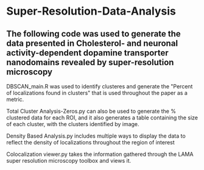 # Super-Resolution-Data-Analysis
## The following code was used to generate the data presented in Cholesterol- and neuronal activity-dependent dopamine transporter nanodomains revealed by super-resolution microscopy

DBSCAN_main.R was used to identify clusteres and generate the "Percent of localizations found in clusters" that is used throughout the paper as a metric.

Total Cluster Analysis-Zeros.py can also be used to generate the % clustered data for each ROI, and it also generates a table containing the size of each cluster, with the clusters identified by image.

Density Based Analysis.py includes multiple ways to display the data to reflect the density of localizations throughout the region of interest

Colocalization viewer.py takes the information gathered through the LAMA super resolution microscopy toolbox and views it.
